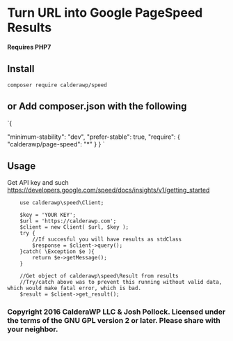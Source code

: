 # Turn URL into Google PageSpeed Results


<strong>Requires PHP7</strong>
## Install
`composer require calderawp/speed`

## or Add composer.json with the following 
`{

  "minimum-stability": "dev",
  "prefer-stable": true,
    "require": {
        "calderawp/page-speed": "*"
    }
}
`

## Usage
Get API key and such https://developers.google.com/speed/docs/insights/v1/getting_started

```
 	use calderawp\speed\Client;
 	
 	$key = 'YOUR KEY';
 	$url = 'https://calderawp.com';
 	$client = new Client( $url, $key );
 	try {
 		//If succesful you will have results as stdClass
 		$response = $client->query();
 	}catch( \Exception $e ){
 		return $e->getMessage();
 	}
 	
 	//Get object of calderawp\speed\Result from results
 	//Try/catch above was to prevent this running without valid data, which would make fatal error, which is bad.
 	$result = $client->get_result();

```


### Copyright 2016 CalderaWP LLC & Josh Pollock. Licensed under the terms of the GNU GPL version 2 or later. Please share with your neighbor.
